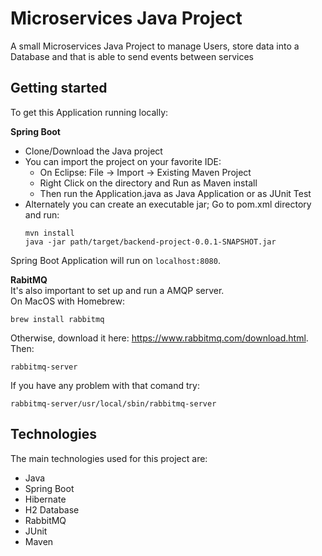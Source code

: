 # Microservices Java Project
A small Microservices Java Project to manage Users, store data into a Database and that is able to send events between services

## Getting started
To get this Application running locally:

**Spring Boot**
- Clone/Download the Java project
- You can import the project on your favorite IDE:
   - On Eclipse: File -> Import -> Existing Maven Project
   - Right Click on the directory and Run as Maven install
   - Then run the Application.java as Java Application or as JUnit Test
- Alternately you can create an executable jar; Go to pom.xml directory and run:
  ```
  mvn install
  java -jar path/target/backend-project-0.0.1-SNAPSHOT.jar
  ```
Spring Boot Application will run on `localhost:8080`.  

**RabitMQ**  
It's also important to set up and run a AMQP server.  
On MacOS with Homebrew:
```
brew install rabbitmq
```
Otherwise, download it here: https://www.rabbitmq.com/download.html.  
Then:
```
rabbitmq-server
```
If you have any problem with that comand try:
```
rabbitmq-server/usr/local/sbin/rabbitmq-server
```

## Technologies
The main technologies used for this project are:
  - Java
  - Spring Boot
  - Hibernate
  - H2 Database
  - RabbitMQ
  - JUnit
  - Maven
  
